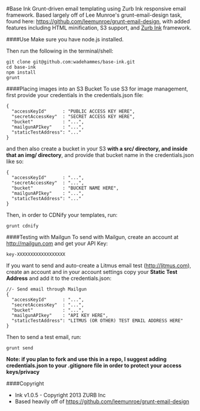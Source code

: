#Base Ink
Grunt-driven email templating using Zurb Ink responsive email framework. Based largely off of Lee Munroe's grunt-email-design task, found here: https://github.com/leemunroe/grunt-email-design, with added features including HTML minification, S3 support, and <a href="http://zurb.com/ink">Zurb Ink</a> framework.

####Use
Make sure you have node.js installed.

Then run the following in the terminal/shell:
```
git clone git@github.com:wadehammes/base-ink.git
cd base-ink
npm install
grunt
```

####Placing images into an S3 Bucket
To use S3 for image management, first provide your credentials in the credentials.json file:

```
{
  "accessKeyId"      : "PUBLIC ACCESS KEY HERE",
  "secretAccessKey"  : "SECRET ACCESS KEY HERE",
  "bucket"           : "...",
  "mailgunAPIkey"    : "...",
  "staticTestAddress": "..."
}
```

and then also create a bucket in your S3 <b>with a src/ directory, and inside that an img/ directory</b>, and provide that bucket name in the credentials.json like so:

```
{
  "accessKeyId"      : "...",
  "secretAccessKey"  : "...",
  "bucket"           : "BUCKET NAME HERE",
  "mailgunAPIkey"    : "...",
  "staticTestAddress": "..."
}
```

Then, in order to CDNify your templates, run:
```
grunt cdnify
```

####Testing with Mailgun
To send with Mailgun, create an account at http://mailgun.com and get your API Key:
```
key-XXXXXXXXXXXXXXXXXX
```

If you want to send and auto-create a Litmus email test (http://litmus.com), create an account and in your account settings copy your <b>Static Test Address</b> and add it to the credentials.json:

```
//- Send email through Mailgun
{
  "accessKeyId"      : "...",
  "secretAccessKey"  : "...",
  "bucket"           : "...",
  "mailgunAPIkey"    : "API KEY HERE",
  "staticTestAddress": "LITMUS (OR OTHER) TEST EMAIL ADDRESS HERE"
}
```

Then to send a test email, run:
```
grunt send
```

<b>Note: if you plan to fork and use this in a repo, I suggest adding credentials.json to your .gitignore file in order to protect your access keys/privacy</b>

####Copyright
* Ink v1.0.5 - Copyright 2013 ZURB Inc
* Based heavily off of https://github.com/leemunroe/grunt-email-design
